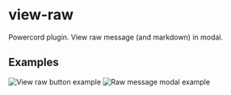 # view-raw
Powercord plugin. View raw message (and markdown) in modal.

## Examples
![View raw button example](https://cdn.discordapp.com/attachments/751123972153802843/757240331426332712/unknown.png)
![Raw message modal example](https://cdn.discordapp.com/attachments/751123972153802843/757240364347293747/unknown.png)
